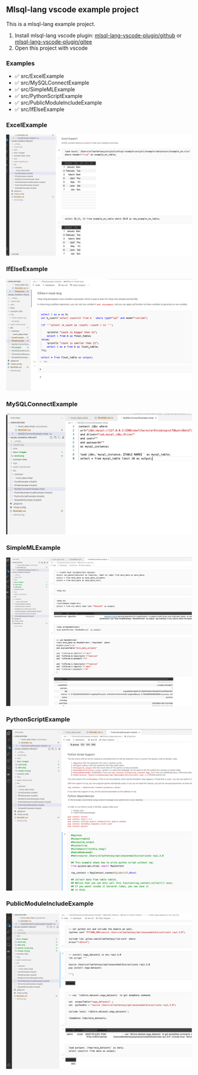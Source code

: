 ## Mlsql-lang vscode example project

This is a mlsql-lang example project.

1. Install mlsql-lang vscode plugin: [mlsql-lang-vscode-plugin/github](https://github.com/allwefantasy/mlsql-lang-vscode-plugin) or  [mlsql-lang-vscode-plugin/gitee](https://gitee.com/allwefantasy/mlsql-lang-vscode-plugin)
2. Open this project with vscode

### Examples

* ✅ src/ExcelExample
* ✅ src/MySQLConnectExample
* ✅ src/SimpleMLExample
* ✅ src/PythonScriptExample
* ✅ src/PublicModuleIncludeExample
* ✅ src/IfElseExample


### ExcelExample

![](docs/images/excel.png)

### IfElseExample

![](docs/images/ifelse.png)

### MySQLConnectExample

![](docs/images/jdbc.png)

### SimpleMLExample

![](docs/images/simple-ml.png)

### PythonScriptExample

![](docs/images/python-script.png)

### PublicModuleIncludeExample

![](docs/images/module.png)
